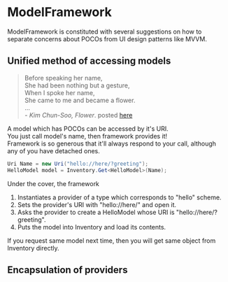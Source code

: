 # ModelFramework
ModelFramework is constituted with several suggestions on how to separate concerns about POCOs from UI design patterns like MVVM.   

## Unified method of accessing models

>Before speaking her name,  
 She had been nothing but a gesture,  
 When I spoke her name,  
 She came to me and became a flower.  
 ...   
 *\- Kim Chun-Soo, Flower*. posted [here](https://blog.naver.com/elguapo81/20170048417)
 
A model which has POCOs can be accessed by it's URI.  
You just call model's name, then framework provides it!  
Framework is so generous that it'll always respond to your call, although any of you have detached ones.  

```c#
Uri Name = new Uri("hello://here/?greeting");
HelloModel model = Inventory.Get<HelloModel>(Name);
```

Under the cover, the framework
1. Instantiates a provider of a type which corresponds to "hello" scheme.
2. Sets the provider's URI with "hello://here/" and open it.
3. Asks the provider to create a HelloModel whose URI is "hello://here/?greeting".
4. Puts the model into Inventory and load its contents.

If you request same model next time, then you will get same object from Inventory directly.

## Encapsulation of providers
